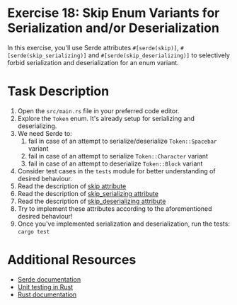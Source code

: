 # Exercise 18: Skip Enum Variants for Serialization and/or Deserialization

In this exercise, you'll use Serde attributes `#[serde(skip)]`, `#[serde(skip_serializing)]` and `#[serde(skip_deserializing)]` to selectively forbid serialization and deserialization for an enum variant.

# Task Description

1. Open the `src/main.rs` file in your preferred code editor.
2. Explore the `Token` enum. It's already setup for serializing and deserializing.
3. We need Serde to:
   1. fail in case of an attempt to serialize/deserialize `Token::Spacebar` variant
   2. fail in case of an attempt to serialize `Token::Character` variant
   3. fail in case of an attempt to deserialize `Token::Block` variant
4. Consider test cases in the `tests` module for better understanding of desired behaviour.
5. Read the description of [skip attribute](https://serde.rs/variant-attrs.html#skip)
6. Read the description of [skip_serializing attribute](https://serde.rs/variant-attrs.html#skip_serializing)
7. Read the description of [skip_deserializing attribute](https://serde.rs/variant-attrs.html#skip_deserializing)
8. Try to implement these attributes according to the aforementioned desired behaviour!
9. Once you've implemented serialization and deserialization, run the tests: `cargo test`

# Additional Resources

* [Serde documentation](https://serde.rs/)
* [Unit testing in Rust](https://doc.rust-lang.org/rust-by-example/testing/unit_testing.html)
* [Rust documentation](https://www.rust-lang.org/learn)

